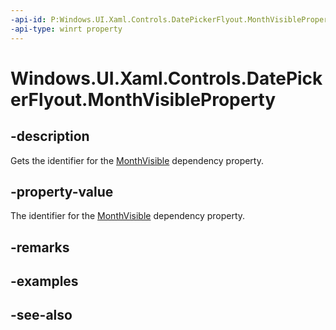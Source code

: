 ```yaml
---
-api-id: P:Windows.UI.Xaml.Controls.DatePickerFlyout.MonthVisibleProperty
-api-type: winrt property
---
```


<!-- Property syntax
public Windows.UI.Xaml.DependencyProperty MonthVisibleProperty { get; }
-->

# Windows.UI.Xaml.Controls.DatePickerFlyout.MonthVisibleProperty

## -description
Gets the identifier for the [MonthVisible](datepickerflyout_monthvisible.md) dependency property.



## -property-value
The identifier for the [MonthVisible](datepickerflyout_monthvisible.md) dependency property.

## -remarks

## -examples

## -see-also
